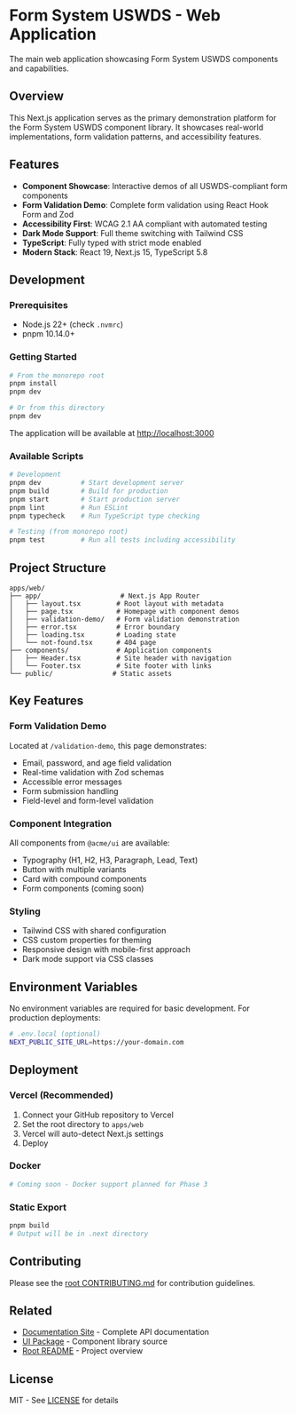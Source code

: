 # Form System USWDS - Web Application

The main web application showcasing Form System USWDS components and capabilities.

## Overview

This Next.js application serves as the primary demonstration platform for the Form System USWDS component library. It showcases real-world implementations, form validation patterns, and accessibility features.

## Features

- **Component Showcase**: Interactive demos of all USWDS-compliant form components
- **Form Validation Demo**: Complete form validation using React Hook Form and Zod
- **Accessibility First**: WCAG 2.1 AA compliant with automated testing
- **Dark Mode Support**: Full theme switching with Tailwind CSS
- **TypeScript**: Fully typed with strict mode enabled
- **Modern Stack**: React 19, Next.js 15, TypeScript 5.8

## Development

### Prerequisites

- Node.js 22+ (check `.nvmrc`)
- pnpm 10.14.0+

### Getting Started

```bash
# From the monorepo root
pnpm install
pnpm dev

# Or from this directory
pnpm dev
```

The application will be available at [http://localhost:3000](http://localhost:3000)

### Available Scripts

```bash
# Development
pnpm dev          # Start development server
pnpm build        # Build for production
pnpm start        # Start production server
pnpm lint         # Run ESLint
pnpm typecheck    # Run TypeScript type checking

# Testing (from monorepo root)
pnpm test         # Run all tests including accessibility
```

## Project Structure

```
apps/web/
├── app/                    # Next.js App Router
│   ├── layout.tsx         # Root layout with metadata
│   ├── page.tsx           # Homepage with component demos
│   ├── validation-demo/   # Form validation demonstration
│   ├── error.tsx          # Error boundary
│   ├── loading.tsx        # Loading state
│   └── not-found.tsx      # 404 page
├── components/            # Application components
│   ├── Header.tsx         # Site header with navigation
│   └── Footer.tsx         # Site footer with links
└── public/               # Static assets
```

## Key Features

### Form Validation Demo

Located at `/validation-demo`, this page demonstrates:

- Email, password, and age field validation
- Real-time validation with Zod schemas
- Accessible error messages
- Form submission handling
- Field-level and form-level validation

### Component Integration

All components from `@acme/ui` are available:

- Typography (H1, H2, H3, Paragraph, Lead, Text)
- Button with multiple variants
- Card with compound components
- Form components (coming soon)

### Styling

- Tailwind CSS with shared configuration
- CSS custom properties for theming
- Responsive design with mobile-first approach
- Dark mode support via CSS classes

## Environment Variables

No environment variables are required for basic development. For production deployments:

```bash
# .env.local (optional)
NEXT_PUBLIC_SITE_URL=https://your-domain.com
```

## Deployment

### Vercel (Recommended)

1. Connect your GitHub repository to Vercel
2. Set the root directory to `apps/web`
3. Vercel will auto-detect Next.js settings
4. Deploy

### Docker

```dockerfile
# Coming soon - Docker support planned for Phase 3
```

### Static Export

```bash
pnpm build
# Output will be in .next directory
```

## Contributing

Please see the [root CONTRIBUTING.md](../../CONTRIBUTING.md) for contribution guidelines.

## Related

- [Documentation Site](../docs/README.md) - Complete API documentation
- [UI Package](../../packages/ui/README.md) - Component library source
- [Root README](../../README.md) - Project overview

## License

MIT - See [LICENSE](../../LICENSE) for details
